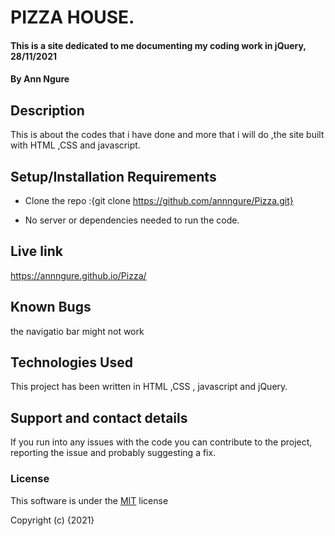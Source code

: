 # PIZZA HOUSE.

#### This is a site dedicated to me documenting my coding work in jQuery, 28/11/2021

#### By **Ann Ngure**

## Description
This is about the codes that i have done and more that i will do ,the site built with HTML ,CSS and javascript.

## Setup/Installation Requirements

* Clone the repo :{git clone https://github.com/annngure/Pizza.git}

* No server or dependencies needed to run the code.

## Live link

https://annngure.github.io/Pizza/
## Known Bugs
the navigatio bar might not work

## Technologies Used

This project has been written in HTML ,CSS , javascript and jQuery.

## Support and contact details

If you run into any issues with the code you can contribute to the project, reporting the issue and probably suggesting a fix.

### License

This software is under the [MIT](LICENSE) license

Copyright (c) {2021}
